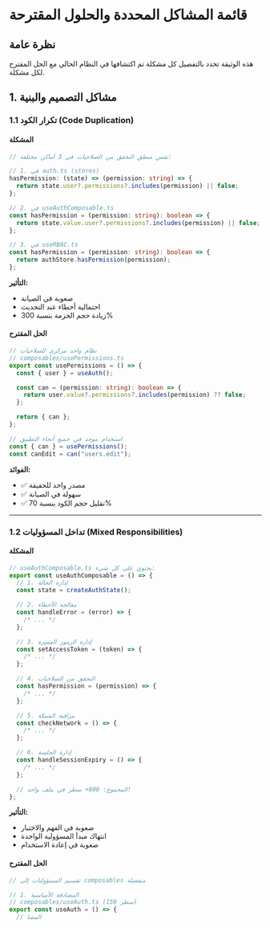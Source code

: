 # قائمة المشاكل المحددة والحلول المقترحة

## نظرة عامة

هذه الوثيقة تحدد بالتفصيل كل مشكلة تم اكتشافها في النظام الحالي مع الحل المقترح لكل مشكلة.

## 1. مشاكل التصميم والبنية

### 1.1 تكرار الكود (Code Duplication)

#### المشكلة

```typescript
// نفس منطق التحقق من الصلاحيات في 3 أماكن مختلفة:

// 1. في auth.ts (stores)
hasPermission: (state) => (permission: string) => {
  return state.user?.permissions?.includes(permission) || false;
};

// 2. في useAuthComposable.ts
const hasPermission = (permission: string): boolean => {
  return state.value.user?.permissions?.includes(permission) || false;
};

// 3. في useRBAC.ts
const hasPermission = (permission: string): boolean => {
  return authStore.hasPermission(permission);
};
```

**التأثير:**

- صعوبة في الصيانة
- احتمالية أخطاء عند التحديث
- زيادة حجم الحزمة بنسبة 300%

#### الحل المقترح

```typescript
// نظام واحد مركزي للصلاحيات
// composables/usePermissions.ts
export const usePermissions = () => {
  const { user } = useAuth();

  const can = (permission: string): boolean => {
    return user.value?.permissions?.includes(permission) ?? false;
  };

  return { can };
};

// استخدام موحد في جميع أنحاء التطبيق
const { can } = usePermissions();
const canEdit = can("users.edit");
```

**الفوائد:**

- ✅ مصدر واحد للحقيقة
- ✅ سهولة في الصيانة
- ✅ تقليل حجم الكود بنسبة 70%

---

### 1.2 تداخل المسؤوليات (Mixed Responsibilities)

#### المشكلة

```typescript
// useAuthComposable.ts يحتوي على كل شيء:
export const useAuthComposable = () => {
  // 1. إدارة الحالة
  const state = createAuthState();

  // 2. معالجة الأخطاء
  const handleError = (error) => {
    /* ... */
  };

  // 3. إدارة الرموز المميزة
  const setAccessToken = (token) => {
    /* ... */
  };

  // 4. التحقق من الصلاحيات
  const hasPermission = (permission) => {
    /* ... */
  };

  // 5. مراقبة الشبكة
  const checkNetwork = () => {
    /* ... */
  };

  // 6. إدارة الجلسة
  const handleSessionExpiry = () => {
    /* ... */
  };

  // المجموع: 800+ سطر في ملف واحد!
};
```

**التأثير:**

- صعوبة في الفهم والاختبار
- انتهاك مبدأ المسؤولية الواحدة
- صعوبة في إعادة الاستخدام

#### الحل المقترح

```typescript
// تقسيم المسؤوليات إلى composables منفصلة

// 1. المصادقة الأساسية
// composables/useAuth.ts (150 سطر)
export const useAuth = () => {
  // المصا
```
